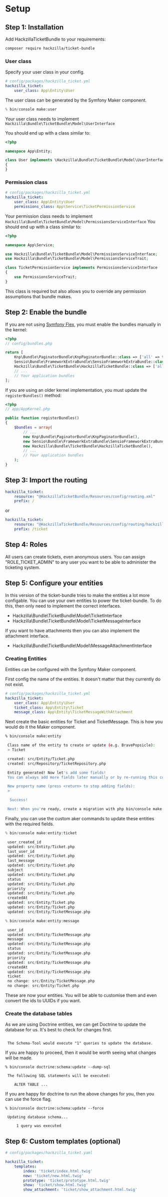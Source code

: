 # Setup

## Step 1: Installation

Add HackzillaTicketBundle to your requirements:

```bash
composer require hackzilla/ticket-bundle
```

### User class

Specify your user class in your config.

```yaml
# config/packages/hackzilla_ticket.yml
hackzilla_ticket:
    user_class: App\Entity\User
```

The user class can be generated by the Symfony Maker component.

```php
% bin/console make:user
```

Your user class needs to implement ```Hackzilla\Bundle\TicketBundle\Model\UserInterface```

You should end up with a class similar to:

```php
<?php

namespace App\Entity;

class User implements \Hackzilla\Bundle\TicketBundle\Model\UserInterface
{
}
```

### Permission class

```yaml
# config/packages/hackzilla_ticket.yml
hackzilla_ticket:
    user_class: App\Entity\User
    permissions_class: App\Service\TicketPermissionService
```

Your permission class needs to implement ```Hackzilla\Bundle\TicketBundle\Model\PermissionsServiceInterface```
You should end up with a class similar to:

```php
<?php

namespace App\Service;

use Hackzilla\Bundle\TicketBundle\Model\PermissionsServiceInterface;
use Hackzilla\Bundle\TicketBundle\Model\PermissionsServiceTrait;

class TicketPermissionService implements PermissionsServiceInterface
{
    use PermissionsServiceTrait;
}
```

This class is required but also allows you to override any permission assumptions that bundle makes.

## Step 2: Enable the bundle

If you are not using [Symfony Flex](https://symfony.com/doc/current/setup/flex.html), you must enable the bundles manually in the kernel:

```php
<?php
// config/bundles.php

return [
    Knp\Bundle\PaginatorBundle\KnpPaginatorBundle::class => ['all' => true],
    Sensio\Bundle\FrameworkExtraBundle\SensioFrameworkExtraBundle::class => ['all' => true],
    Hackzilla\Bundle\TicketBundle\HackzillaTicketBundle::class => ['all' => true],
    // ...
    // Your application bundles
];
```

If you are using an older kernel implementation, you must update the `registerBundles()` method:

```php
<?php
// app/AppKernel.php

public function registerBundles()
{
    $bundles = array(
        // ...
        new Knp\Bundle\PaginatorBundle\KnpPaginatorBundle(),
        new Sensio\Bundle\FrameworkExtraBundle\SensioFrameworkExtraBundle(),
        new Hackzilla\Bundle\TicketBundle\HackzillaTicketBundle(),
        // ...
        // Your application bundles
    );
}
```

## Step 3: Import the routing

``` yml
hackzilla_ticket:
    resource: "@HackzillaTicketBundle/Resources/config/routing.xml"
    prefix: /
```

or

``` yml
hackzilla_ticket:
    resource: "@HackzillaTicketBundle/Resources/config/routing/hackzilla_ticket.xml"
    prefix: /ticket
```

## Step 4: Roles

All users can create tickets, even anonymous users.
You can assign "ROLE_TICKET_ADMIN" to any user you want to be able to administer the ticketing system.

## Step 5: Configure your entities

In this version of the ticket-bundle tries to make the entities a lot more configable.
You can use your own entities to power the ticket-bundle.
To do this, then only need to implement the correct interfaces.

* Hackzilla\Bundle\TicketBundle\Model\TicketInterface
* Hackzilla\Bundle\TicketBundle\Model\TicketMessageInterface

If you want to have attachments then you can also implement the attachment interface.

* Hackzilla\Bundle\TicketBundle\Model\MessageAttachmentInterface


### Creating Entities

Entities can be configured with the Symfony Maker component.

First config the name of the entities.
It doesn't matter that they currently do not exist.

```yaml
# config/packages/hackzilla_ticket.yml
hackzilla_ticket:
    user_class: App\Entity\User
    ticket_class: App\Entity\Ticket
    message_class: App\Entity\TicketMessageWithAttachment
```

Next create the basic entities for Ticket and TicketMessage.
This is how you would do it the Maker component.

```bash
% bin/console make:entity

 Class name of the entity to create or update (e.g. BravePopsicle):
 > Ticket

 created: src/Entity/Ticket.php
 created: src/Repository/TicketRepository.php

 Entity generated! Now let's add some fields!
 You can always add more fields later manually or by re-running this command.

 New property name (press <return> to stop adding fields):
 >

  Success!

 Next: When you're ready, create a migration with php bin/console make:migration
```

Finally, you can use the custom aker commands to update these entities with the required fields.

```php
% bin/console make:entity:ticket

 user_created_id
 updated: src/Entity/Ticket.php
 last_user_id
 updated: src/Entity/Ticket.php
 last_message
 updated: src/Entity/Ticket.php
 subject
 updated: src/Entity/Ticket.php
 status
 updated: src/Entity/Ticket.php
 priority
 updated: src/Entity/Ticket.php
 createdAt
 updated: src/Entity/Ticket.php
 updated: src/Entity/Ticket.php
 updated: src/Entity/TicketMessage.php

% bin/console make:entity:message

 user_id
 updated: src/Entity/TicketMessage.php
 message
 updated: src/Entity/TicketMessage.php
 status
 updated: src/Entity/TicketMessage.php
 priority
 updated: src/Entity/TicketMessage.php
 createdAt
 updated: src/Entity/TicketMessage.php
 ticket
 no change: src/Entity/TicketMessage.php
 no change: src/Entity/Ticket.php
```

These are now your entities.
You will be able to customise them and even convert the ids to UUIDs if you want.


### Create the database tables

As we are using Doctrine entities, we can get Doctrine to update the database for us.
It's best to check for changes first.

```% bin/console doctrine:schema:update

 The Schema-Tool would execute "1" queries to update the database.
```

If you are happy to proceed, then it would be worth seeing what changes will be made.

```
% bin/console doctrine:schema:update --dump-sql

 The following SQL statements will be executed:

    ALTER TABLE ...
```

If you are happy for doctrine to run the above changes for you, then you can use the force flag.
```
% bin/console doctrine:schema:update --force

 Updating database schema...

     1 query was executed
```


## Step 6: Custom templates (optional)

```yaml
# config/packages/hackzilla_ticket.yaml

hackzilla_ticket:
    templates:
        index: 'ticket/index.html.twig'
        new: 'ticket/new.html.twig'
        prototype: 'ticket/prototype.html.twig'
        show: 'ticket/show.html.twig'
        show_attachment: 'ticket/show_attachment.html.twig'
```
